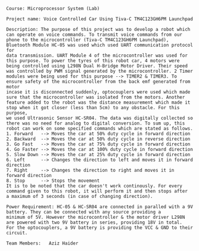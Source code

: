 	Course: Microprocessor System (Lab)
	
	Project name: Voice Controlled Car Using Tiva-C TM4C123GH6PM Launchpad 
	
	Description: The purpose of this project was to develop a robot which can operate on voice commands. To transmit voice commands from our 
	phone to the microcontroller (Tiva-C TM4C123GH6PM Launchpad), Bluetooth Module HC-05 was used which used UART communication protocol for 
	data transmission. UART Module 4 of the microcontroller was used for this purpose. To power the tyres of this robot car, 4 motors were 
	being controlled using L298N Dual H-Bridge Motor Driver. Their speed was controlled by PWM signal generated by the microcontroller. 2 Timer 
	modules were being used for this purpose --> TIMER2 & TIMER3. To ensure safety of the microcontroller from the back emf generated from motor
	incase it is disconnected suddenly, optocouplers were used which made sure that the microcontroller was isolated from the motors. Another 
	feature added to the robot was the distance measurement which made it stop when it got closer (less than 5cm) to any obstacle. For this purpose,
	we used Ultrasonic Sensor HC-SR04. The data was digitally collected so there was no need for analog to digital conversion. To sum up, this 
	robot can work on some specified commands which are stated as follows.
	1. Forward   --> Moves the car at 50% duty cycle in forward direction
	2. Backward	 --> Moves the car at 50% duty cycle in reverse direction
	3. Go Fast   --> Moves the car at 75% duty cycle in forward direction
	4. Go Faster --> Moves the car at 100% duty cycle in forward direction
	5. Slow Down --> Moves the car at 25% duty cycle in forward direction
	6. Left      --> Changes the direction to left and moves it in forward direction
	7. Right     --> Changes the direction to right and moves it in forward direction
	8. Stop      --> Stops the movement
	It is to be noted that the car doesn't work continously. For every command given to this robot, it will perform it and then stops after
	a maximum of 3 seconds (in case of changing direction). 
	
	Power Requirement: HC-05 & HC-SR04 are connected in paralled with a 9V battery. They can be connected with any source providing a 
	minimum of 5V. However the microcontroller & the motor driver L298N are powered with two 9V battery in series, providing 18V in total.
	For the optocouplers, a 9V battery is providing the VCC & GND to their circuit. 
	
	Team Members: 	Aziz Haider
